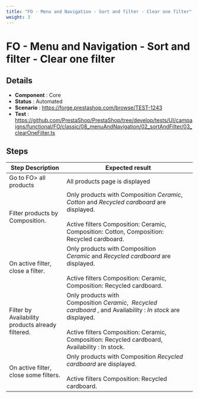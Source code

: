```yaml
---
title: "FO - Menu and Navigation - Sort and filter - Clear one filter"
weight: 3
---
```


# FO - Menu and Navigation - Sort and filter - Clear one filter
## Details
* **Component** : Core
* **Status** : Automated
* **Scenario** : https://forge.prestashop.com/browse/TEST-1243
* **Test** : https://github.com/PrestaShop/PrestaShop/tree/develop/tests/UI/campaigns/functional/FO/classic/08_menuAndNavigation/02_sortAndFilter/03_clearOneFilter.ts

## Steps
| Step Description | Expected result |
| ----- | ----- |
| Go to FO> all products | All products page is displayed |
| Filter products by Composition. | Only products with Composition *Ceramic*,  *Cotton* and *Recycled cardboard* are displayed.<br><br>Active filters Composition: Ceramic, Composition: Cotton, Composition: Recycled cardboard. |
| On active filter, close a filter. | Only products with Composition *Ceramic* and *Recycled cardboard* are displayed.<br><br>Active filters Composition: Ceramic, Composition: Recycled cardboard. |
| Filter by Availability products already filtered. | Only products with Composition *Ceramic*,  *Recycled cardboard* , and Availability : *In stock* are displayed.<br><br>Active filters Composition: Ceramic, Composition: Recycled cardboard, Availability : In stock. |
| On active filter, close some filters. | Only products with Composition *Recycled cardboard* are displayed.<br><br>Active filters Composition: Recycled cardboard. |
